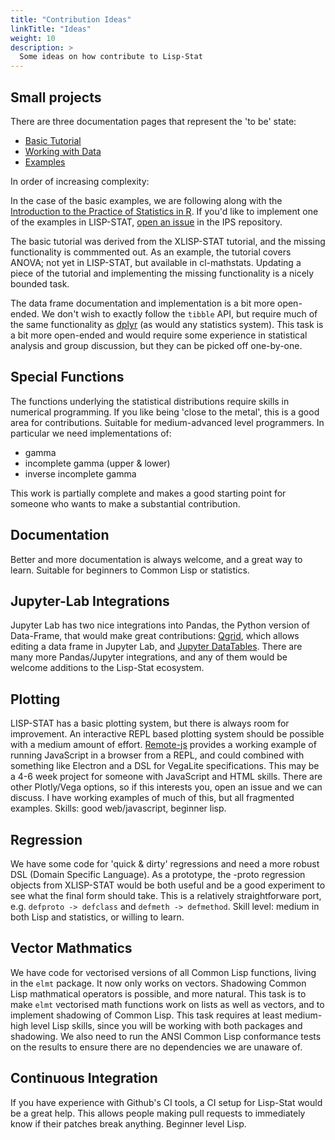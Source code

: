 ```yaml
---
title: "Contribution Ideas"
linkTitle: "Ideas"
weight: 10
description: >
  Some ideas on how contribute to Lisp-Stat
---
```


## Small projects

There are three documentation pages that represent the 'to be' state:

- [Basic Tutorial](/docs/tutorials/basics/)
- [Working with Data](/docs/tasks/data-frame/)
- [Examples](/docs/examples/)

In order of increasing complexity:

In the case of the basic examples, we are following along with the
[Introduction to the Practice of Statistics in
R](https://nhorton.people.amherst.edu/ips9/).  If you'd like to
implement one of the examples in LISP-STAT, [open an
issue](https://github.com/lisp-stat/IPS/issues) in the IPS repository.

The basic tutorial was derived from the XLISP-STAT tutorial, and the
missing functionality is commmented out.  As an example, the tutorial
covers ANOVA; not yet in LISP-STAT, but available in cl-mathstats.
Updating a piece of the tutorial and implementing the missing
functionality is a nicely bounded task.

The data frame documentation and implementation is a bit more
open-ended. We don't wish to exactly follow the `tibble` API, but
require much of the same functionality as
[dplyr](https://dplyr.tidyverse.org/index.html) (as would any
statistics system).  This task is a bit more open-ended and would
require some experience in statistical analysis and group discussion,
but they can be picked off one-by-one.

## Special Functions

The functions underlying the statistical distributions require skills
in numerical programming. If you like being 'close to the metal', this
is a good area for contributions. Suitable for medium-advanced level
programmers. In particular we need implementations of:

- gamma
- incomplete gamma (upper & lower)
- inverse incomplete gamma

This work is partially complete and makes a good starting point for
someone who wants to make a substantial contribution.

## Documentation

Better and more documentation is always welcome, and a great way to
learn. Suitable for beginners to Common Lisp or statistics.

## Jupyter-Lab Integrations

Jupyter Lab has two nice integrations into Pandas, the Python version
of Data-Frame, that would make great contributions:
[Qgrid](https://github.com/quantopian/qgrid), which allows editing a
data frame in Jupyter Lab, and [Jupyter
DataTables](https://pypi.org/project/jupyter-datatables/). There are
many more Pandas/Jupyter integrations, and any of them would be
welcome additions to the Lisp-Stat ecosystem.

## Plotting

LISP-STAT has a basic plotting system, but there is always room for
improvement.  An interactive REPL based plotting system should be
possible with a medium amount of
effort. [Remote-js](https://github.com/ceramic/remote-js) provides a
working example of running JavaScript in a browser from a REPL, and
could combined with something like Electron and a DSL for VegaLite
specifications. This may be a 4-6 week project for someone with
JavaScript and HTML skills.  There are other Plotly/Vega options, so
if this interests you, open an issue and we can discuss. I have
working examples of much of this, but all fragmented examples. Skills:
good web/javascript, beginner lisp.

## Regression

We have some code for 'quick & dirty' regressions and need a more
robust DSL (Domain Specific Language). As a prototype, the -proto
regression objects from XLISP-STAT would be both useful and be a good
experiment to see what the final form should take. This is a
relatively straightforware port, e.g. `defproto -> defclass` and
`defmeth -> defmethod`. Skill level: medium in both Lisp and
statistics, or willing to learn.

## Vector Mathmatics

We have code for vectorised versions of all Common Lisp functions,
living in the `elmt` package. It now only works on vectors.  Shadowing
Common Lisp mathmatical operators is possible, and more natural.  This
task is to make `elmt` vectorised math functions work on lists as well
as vectors, and to implement shadowing of Common Lisp.  This task
requires at least medium-high level Lisp skills, since you will be
working with both packages and shadowing.  We also need to run the
ANSI Common Lisp conformance tests on the results to ensure there are
no dependencies we are unaware of.

## Continuous Integration

If you have experience with Github's CI tools, a CI setup for
Lisp-Stat would be a great help. This allows people making pull
requests to immediately know if their patches break anything. Beginner
level Lisp.
